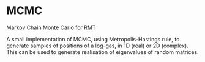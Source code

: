# MCMC
Markov Chain Monte Carlo for RMT

A small implementation of MCMC, using Metropolis-Hastings rule, to generate samples of positions of a log-gas, in 1D (real) or 2D (complex). This can be used to generate realisation of eigenvalues of random matrices.
